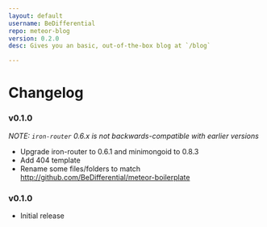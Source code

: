```yaml
---
layout: default
username: BeDifferential
repo: meteor-blog
version: 0.2.0
desc: Gives you an basic, out-of-the-box blog at `/blog`

---
```

# Changelog

### v0.1.0

_NOTE: `iron-router` 0.6.x is not backwards-compatible with earlier versions_

* Upgrade iron-router to 0.6.1 and minimongoid to 0.8.3
* Add 404 template
* Rename some files/folders to match http://github.com/BeDifferential/meteor-boilerplate

### v0.1.0

* Initial release
